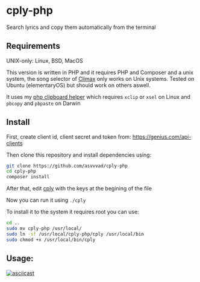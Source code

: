 # cply-php

Search lyrics and copy them automatically from the terminal

## Requirements

UNIX-only: Linux, BSD, MacOS

This version is written in PHP and it requires PHP and Composer and a unix system, the song selector of [Climax](https://github.com/tucnak/climax) only works on Unix systems. Tested on Ubuntu (elementaryOS) but should work on others aswell.

It uses my [php clipboard helper](https://github.com/asvvvad/dollaapp-clipboard-php/) which requires `xclip` or `xsel` on Linux and `pbcopy` and `pbpaste` on Darwin

## Install

First, create client id, client secret and token from: https://genius.com/api-clients 

Then clone this repository and install dependencies using:
```bash
git clone https://github.com/asvvvad/cply-php
cd cply-php
composer install
```
After that, edit [cply](cply#L12-L14) with the keys at the begining of the file

Now you can run it using `./cply`

To install it to the system it requires root you can use:
```bash
cd ..
sudo mv cply-php /usr/local/
sudo ln -sf /usr/local/cply-php/cply /usr/local/bin
sudo chmod +x /usr/local/bin/cply
```

## Usage:
[![asciicast](https://asciinema.org/a/MAxxbsticff0vDwLbioaV1wI4.svg)](https://asciinema.org/a/MAxxbsticff0vDwLbioaV1wI4)
